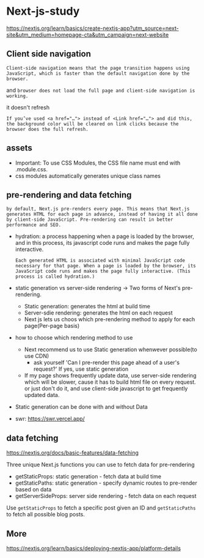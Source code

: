 # Next-js-study
https://nextjs.org/learn/basics/create-nextjs-app?utm_source=next-site&utm_medium=homepage-cta&utm_campaign=next-website

## Client side navigation
`Client-side navigation means that the page transition happens using JavaScript, which is faster than the default navigation done by the browser.`

and 
`browser does not load the full page and client-side navigation is working.`

it doesn't refresh

`If you’ve used <a href="…"> instead of <Link href="…"> and did this, the background color will be cleared on link clicks because the browser does the full refresh.`

## assets
- Important: To use CSS Modules, the CSS file name must end with .module.css.
- css modules automatically generates unique class names

## pre-rendering and data fetching

`by default, Next.js pre-renders every page. This means that Next.js generates HTML for each page in advance, instead of having it all done by client-side JavaScript. Pre-rendering can result in better performance and SEO.`

- hydration: a process happening when a page is loaded by the browser, and in this process, its javascript code runs and makes the page fully interactive. 
    ```
    Each generated HTML is associated with minimal JavaScript code necessary for that page. When a page is loaded by the browser, its JavaScript code runs and makes the page fully interactive. (This process is called hydration.)
    ```

- static generation vs server-side rendering   -> Two forms of Next's pre-rendering. 
  - Static generation: generates the html at build time
  - Server-sdie rendering: generates the html on each request
  - Next js lets us choos which pre-rendering method to apply for each page(Per-page basis)

- how to choose which rendering method to use
  - Next recommend us to use Static generation whenwever possible(to use CDN)
    - ask yourself 'Can I pre-render this page ahead of a user's request?' If yes, use static generation
  - If my page shows frequently update data, use server-side rendering which will be slower, cause it has to build html file on every request. or just don't do it, and use client-side javascript to get frequently updated data. 

- Static generation can be done with and without Data

- swr: https://swr.vercel.app/



## data fetching
https://nextjs.org/docs/basic-features/data-fetching

Three unique Next.js functions you can use to fetch data for pre-rendering

- getStaticProps: static generation - fetch data at build time
- getStaticPaths: static generation - specify dynamic routes to pre-render based on data
- getServerSideProps: server side rendering - fetch data on each request

Use `getStaticProps` to fetch a specific post given an ID and `getStaticPaths` to fetch all possible blog posts.


## More 
https://nextjs.org/learn/basics/deploying-nextjs-app/platform-details
